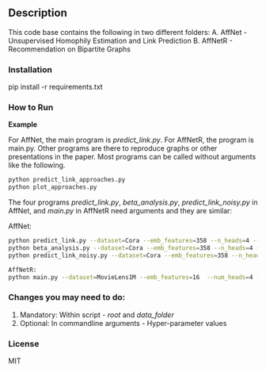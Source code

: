 ## Description

This code base contains the following in two different folders:
	A. AffNet - Unsupervised Homophily Estimation and Link Prediction
	B. AffNetR - Recommendation on Bipartite Graphs


### Installation

pip install -r requirements.txt


### How to Run
**Example**

For AffNet, the main program is *predict_link.py*. For AffNetR, the program is main.py.
Other programs are there to reproduce graphs or other presentations in the paper.
Most programs can be called without arguments like the following. 

```bash
python predict_link_approaches.py
python plot_approaches.py
```

The four programs *predict_link.py*, *beta_analysis.py*, *predict_link_noisy.py* in AffNet, and *main.py* in AffNetR need arguments and they are similar:

AffNet:
```bash
python predict_link.py --dataset=Cora --emb_features=358 --n_heads=4 --max_nodes=2708 --init_lr=0.002 --epochs=2000
python beta_analysis.py --dataset=Cora --emb_features=358 --n_heads=4 --max_nodes=2708 --init_lr=0.002 --epochs=2000
python predict_link_noisy.py --dataset=Cora --emb_features=358 --n_heads=4 --max_nodes=2708 --init_lr=0.002 --epochs=2000
```

```bash
AffNetR:
python main.py --dataset=MovieLens1M --emb_features=16  --num_heads=4 --test_frac=0.3 --init_lr=0.1 --lr_decay=0.98 --dropout=0.5 --k=20 --epochs=50
```

### Changes you may need to do:
1. Mandatory: Within script - *root* and *data_folder*
2. Optional: In commandline arguments - Hyper-parameter values 

### License

MIT
	

